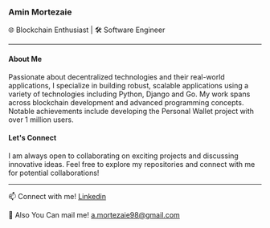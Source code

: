 ### Amin Mortezaie

🌐 Blockchain Enthusiast | 🛠️ Software Engineer

---

#### About Me

Passionate about decentralized technologies and their real-world applications, I specialize in building robust, scalable applications using a variety of technologies including Python, Django and Go. My work spans across blockchain development and advanced programming concepts. Notable achievements include developing the Personal Wallet project with over 1 million users.


#### Let's Connect

I am always open to collaborating on exciting projects and discussing innovative ideas. Feel free to explore my repositories and connect with me for potential collaborations!

---

📫 Connect with me! [Linkedin](https://www.linkedin.com/in/aminmortezaie)

📧 Also You Can mail me! [a.mortezaie98@gmail.com](mailto:a.mortezaie98@gmail.com)
